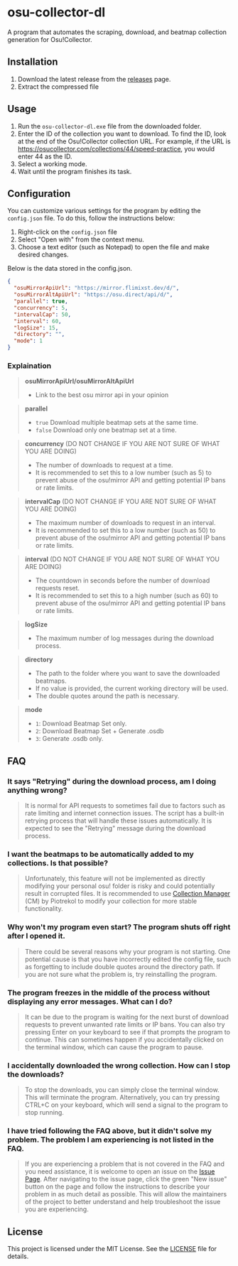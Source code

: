 # osu-collector-dl

A program that automates the scraping, download, and beatmap collection generation for Osu!Collector.

## Installation

1. Download the latest release from the [releases](https://github.com/FlimixST/osu-collector-dl/releases) page.
2. Extract the compressed file

## Usage

1. Run the `osu-collector-dl.exe` file from the downloaded folder.
2. Enter the ID of the collection you want to download. To find the ID, look at the end of the Osu!Collector collection URL. For example, if the URL is https://osucollector.com/collections/44/speed-practice, you would enter 44 as the ID.
3. Select a working mode.
4. Wait until the program finishes its task.

## Configuration

You can customize various settings for the program by editing the `config.json` file. To do this, follow the instructions below:

1. Right-click on the `config.json` file 
2. Select "Open with" from the context menu. 
3. Choose a text editor (such as Notepad) to open the file and make desired changes.

Below is the data stored in the config.json.

```json
{
  "osuMirrorApiUrl": "https://mirror.flimixst.dev/d/",
  "osuMirrorAltApiUrl": "https://osu.direct/api/d/",
  "parallel": true,
  "concurrency": 5,
  "intervalCap": 50,
  "interval": 60,
  "logSize": 15,
  "directory": "",
  "mode": 1
}
```
### Explaination
> **osuMirrorApiUrl/osuMirrorAltApiUrl**
> - Link to the best osu mirror api in your opinion

> **parallel**
> - `true` Download multiple beatmap sets at the same time.
> - `false` Download only one beatmap set at a time.

> **concurrency** (DO NOT CHANGE IF YOU ARE NOT SURE OF WHAT YOU ARE DOING)
> - The number of downloads to request at a time.
> - It is recommended to set this to a low number (such  as 5) to prevent abuse of the osu!mirror API and getting potential IP bans or rate limits.

> **intervalCap** (DO NOT CHANGE IF YOU ARE NOT SURE OF WHAT YOU ARE DOING)
> - The maximum number of downloads to request in an interval.
> - It is recommended to set this to a low number (such  as 50) to prevent abuse of the osu!mirror API and getting potential IP bans or rate limits.

> **interval** (DO NOT CHANGE IF YOU ARE NOT SURE OF WHAT YOU ARE DOING)
> - The countdown in seconds before the number of download requests reset.
> - It is recommended to set this to a high number (such  as 60) to prevent abuse of the osu!mirror API and getting potential IP bans or rate limits.

> **logSize**
> - The maximum number of log messages during the download process.

> **directory**
> - The path to the folder where you want to save the downloaded beatmaps. 
> - If no value is provided, the current working directory will be used. 
> - The double quotes around the path is necessary.

> **mode**
> - `1`: Download Beatmap Set only.
> - `2`: Download Beatmap Set + Generate .osdb
> - `3`: Generate .osdb only.

## FAQ

### It says "Retrying" during the download process, am I doing anything wrong?

> It is normal for API requests to sometimes fail due to factors such as rate limiting and internet connection issues. The script has a built-in retrying process that will handle these issues automatically. It is expected to see the "Retrying" message during the download process.

### I want the beatmaps to be automatically added to my collections. Is that possible?

> Unfortunately, this feature will not be implemented as directly modifying your personal osu! folder is risky and could potentially result in corrupted files. It is recommended to use [Collection Manager](https://github.com/Piotrekol/CollectionManager) (CM) by Piotrekol to modify your collection for more stable functionality.

### Why won't my program even start? The program shuts off right after I opened it.

> There could be several reasons why your program is not starting. One potential cause is that you have incorrectly edited the config file, such as forgetting to include double quotes around the directory path. If you are not sure what the problem is, try reinstalling the program.

### The program freezes in the middle of the process without displaying any error messages. What can I do?

> It can be due to the program is waiting for the next burst of download requests to prevent unwanted rate limits or IP bans. You can also try pressing Enter on your keyboard to see if that prompts the program to continue. This can sometimes happen if you accidentally clicked on the terminal window, which can cause the program to pause.

### I accidentally downloaded the wrong collection. How can I stop the downloads?

> To stop the downloads, you can simply close the terminal window. This will terminate the program. Alternatively, you can try pressing CTRL+C on your keyboard, which will send a signal to the program to stop running.

### I have tried following the FAQ above, but it didn't solve my problem. The problem I am experiencing is not listed in the FAQ.

> If you are experiencing a problem that is not covered in the FAQ and you need assistance, it is welcome to open an issue on the [Issue Page](https://github.com/FlimixST/osu-collector-dl/issues). After navigating to the issue page, click the green "New issue" button on the page and follow the instructions to describe your problem in as much detail as possible. This will allow the maintainers of the project to better understand and help troubleshoot the issue you are experiencing.

## License

This project is licensed under the MIT License. See the [LICENSE](https://choosealicense.com/licenses/mit/) file for details.
